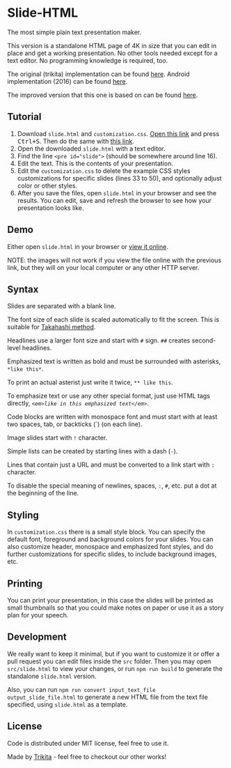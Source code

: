 # Slide-HTML

The most simple plain text presentation maker.

This version is a standalone HTML page of 4K in size that you can edit in place
and get a working presentation. No other tools needed except for a text editor.
No programming knowledge is required, too.

The original (trikita) implementation can be found [here](https://github.com/trikita/slide-html).
Android implementation (2016) can be found [here](https://github.com/trikita/slide).

The improved version that this one is based on can be found [here](https://github.com/jloow/slide-html).

## Tutorial

1. Download `slide.html` and `customization.css`.
 [Open this link](https://raw.githubusercontent.com/pachi-belero/slide-html/master/slide.html)
 and press <kbd>Ctrl+S</kbd>. Then do the same with
 [this link](https://raw.githubusercontent.com/pachi-belero/slide-html/master/customization.css).
2. Open the downloaded `slide.html` with a text editor.
3. Find the line `<pre id="slide">` (should be somewhere around line 16).
4. Edit the text. This is the contents of your presentation.
5. Edit the `customization.css` to delete the example CSS styles customizations for
specific slides (lines 33 to 50), and optionally adjust color or other styles.
6. After you save the files, open `slide.html` in your browser and see the results. You
can edit, save and refresh the browser to see how your presentation looks like.

## Demo

Either open `slide.html` in your browser or [view it online](http://htmlpreview.github.io/?https://github.com/pachi-belero/slide-html/blob/master/slide.html).

NOTE: the images will not work if you view the file online with the previous link, but they will on your local computer or any other HTTP server.

## Syntax

Slides are separated with a blank line.

The font size of each slide is scaled automatically to fit the screen. This is
suitable for [Takahashi method](https://en.wikipedia.org/wiki/Takahashi_method).

Headlines use a larger font size and start with `#` sign. `##` creates second-level headlines.

Emphasized text is written as bold and must be surrounded with asterisks, `*like this*`.

To print an actual asterist just write it twice, `** like this`.

To emphasize text or use any other special format, just use HTML tags directly, _`<em>like in this emphasized text</em>`_.

Code blocks are written with monospace font and must start with at least two spaces, tab, or backticks (\`) (on each line).

Image slides start with `!` character.

Simple lists can be created by starting lines with a dash (`-`).

Lines that contain just a URL and must be converted to a link start with `:` character.

To disable the special meaning of newlines, spaces, `:`, `#`, etc. put a dot at the
beginning of the line.

## Styling

In `customization.css` there is a small style block. You can specify the default font, foreground and background colors for your slides. You can also
customize header, monospace and emphasized font styles, and do further customizations for specific slides, to include background images, etc.

## Printing

You can print your presentation, in this case the slides will be printed as small thumbnails
so that you could make notes on paper or use it as a story plan for your speech.

## Development

We really want to keep it minimal, but if you want to customize it or offer a
pull request you can edit files inside the `src` folder. Then you may open
`src/slide.html` to view your changes, or run `npm run build` to generate the
standalone `slide.html` version.

Also, you can run `npm run convert input_text_file output_slide_file.html` to generate a new HTML file from the text file specified, using `slide.html` as a template.

## License

Code is distributed under MIT license, feel free to use it.

Made by [Trikita](http://trikita.co) - feel free to checkout our other works!
